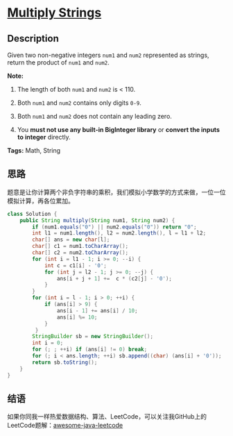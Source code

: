 # [Multiply Strings][title]

## Description

Given two non-negative integers `num1` and `num2` represented as strings, return the product of `num1` and `num2`.

**Note:**

1. The length of both `num1` and `num2` is < 110.

2. Both `num1` and `num2` contains only digits `0-9`.

3. Both `num1` and `num2` does not contain any leading zero.

4. You **must not use any built-in BigInteger library** or **convert the inputs to integer** directly.

**Tags:** Math, String


## 思路

题意是让你计算两个非负字符串的乘积，我们模拟小学数学的方式来做，一位一位模拟计算，再各位累加。

```java
class Solution {
    public String multiply(String num1, String num2) {
        if (num1.equals("0") || num2.equals("0")) return "0";
        int l1 = num1.length(), l2 = num2.length(), l = l1 + l2;
        char[] ans = new char[l];
        char[] c1 = num1.toCharArray();
        char[] c2 = num2.toCharArray();
        for (int i = l1 - 1; i >= 0; --i) {
            int c = c1[i] - '0';
            for (int j = l2 - 1; j >= 0; --j) {
                ans[i + j + 1] +=  c * (c2[j] - '0');
            }
        }
        for (int i = l - 1; i > 0; ++i) {
            if (ans[i] > 9) {
                ans[i - 1] += ans[i] / 10;
                ans[i] %= 10;        
            }
         }
        StringBuilder sb = new StringBuilder();
        int i = 0;
        for (; ; ++i) if (ans[i] != 0) break;
        for (; i < ans.length; ++i) sb.append((char) (ans[i] + '0'));
        return sb.toString();
    }
}
```


## 结语

如果你同我一样热爱数据结构、算法、LeetCode，可以关注我GitHub上的LeetCode题解：[awesome-java-leetcode][ajl]



[title]: https://leetcode.com/problems/multiply-strings
[ajl]: https://github.com/Blankj/awesome-java-leetcode
